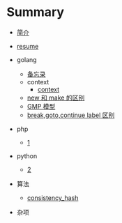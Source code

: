 # Summary

+ [简介](README.md)

+ [resume](resume.md)

+ golang
  + [备忘录](go/memo.md)
  + context
    + [context](go/context/ctx.md)
  + [new 和 make 的区别](go/new_make_difference.md)
  + [GMP 模型](go/gmp_model.md)
  + [break,goto,continue label 区别](go/break_continue_goto_label.md)


+ php
  + [1](php/1.md)

+ python
  + [2](python/2.md)

+ 算法
  + [consistency_hash](algorithm/consistent_hash.md)

+ 杂项
  
  




